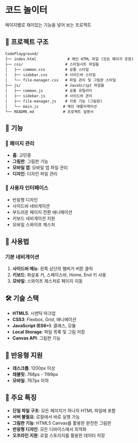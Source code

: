 # 코드 놀이터

페이지별로 재미있는 기능을 넣어 보는 프로젝트

## 📁 프로젝트 구조

```
CodePlayground/
├── index.html              # 메인 HTML 파일 (모든 페이지 포함)
├── css/                   # 스타일시트 파일들
│   ├── common.css         # 공통 스타일
│   ├── sidebar.css        # 사이드바 스타일
│   └── file-manager.css   # 파일 관리 및 그림판 스타일
├── js/                    # JavaScript 파일들
│   ├── common.js          # 공통 유틸리티
│   ├── sidebar.js         # 사이드바 관리
│   ├── file-manager.js    # 각종 기능 (그림판)
│   └── main.js           # 메인 애플리케이션
└── README.md             # 프로젝트 설명서
```

## 🚀 기능

### 📄 페이지 관리
- **홈**: 고민중
- **그림판**: 그림판 기능
- **모바일 앱**: 모바일 앱 파일 관리
- **디자인**: 디자인 파일 관리

### 🎨 사용자 인터페이스
- 반응형 디자인
- 사이드바 네비게이션
- 부드러운 페이지 전환 애니메이션
- 키보드 네비게이션 지원
- 모바일 스와이프 제스처

## 🎯 사용법

### 기본 네비게이션
1. **사이드바 메뉴**: 왼쪽 상단의 햄버거 버튼 클릭
2. **키보드**: 화살표 키, 스페이스바, Home, End 키 사용
3. **모바일**: 스와이프 제스처로 페이지 이동
## 🛠️ 기술 스택

- **HTML5**: 시맨틱 마크업
- **CSS3**: Flexbox, Grid, 애니메이션
- **JavaScript (ES6+)**: 클래스, 모듈
- **Local Storage**: 파일 목록 및 그림 저장
- **Canvas API**: 그림판 기능

## 📱 반응형 지원

- **데스크톱**: 1200px 이상
- **태블릿**: 768px - 1199px
- **모바일**: 767px 이하

## 🌟 주요 특징

- **단일 파일 구조**: 모든 페이지가 하나의 HTML 파일에 포함
- **서버 불필요**: 로컬에서 바로 실행 가능
- **그림판 기능**: HTML5 Canvas를 활용한 완전한 그림판
- **반응형 디자인**: 모든 디바이스에서 최적화
- **오프라인 지원**: 로컬 스토리지를 활용한 데이터 저장
